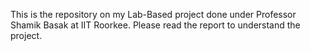 This is the repository on my Lab-Based project done under Professor Shamik Basak at IIT Roorkee.
Please read the report to understand the project.
